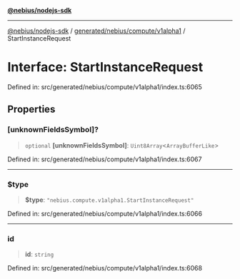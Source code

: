 [**@nebius/nodejs-sdk**](../../../../../README.md)

---

[@nebius/nodejs-sdk](../../../../../README.md) / [generated/nebius/compute/v1alpha1](../README.md) / StartInstanceRequest

# Interface: StartInstanceRequest

Defined in: src/generated/nebius/compute/v1alpha1/index.ts:6065

## Properties

### \[unknownFieldsSymbol\]?

> `optional` **\[unknownFieldsSymbol\]**: `Uint8Array`\<`ArrayBufferLike`\>

Defined in: src/generated/nebius/compute/v1alpha1/index.ts:6067

---

### $type

> **$type**: `"nebius.compute.v1alpha1.StartInstanceRequest"`

Defined in: src/generated/nebius/compute/v1alpha1/index.ts:6066

---

### id

> **id**: `string`

Defined in: src/generated/nebius/compute/v1alpha1/index.ts:6068

